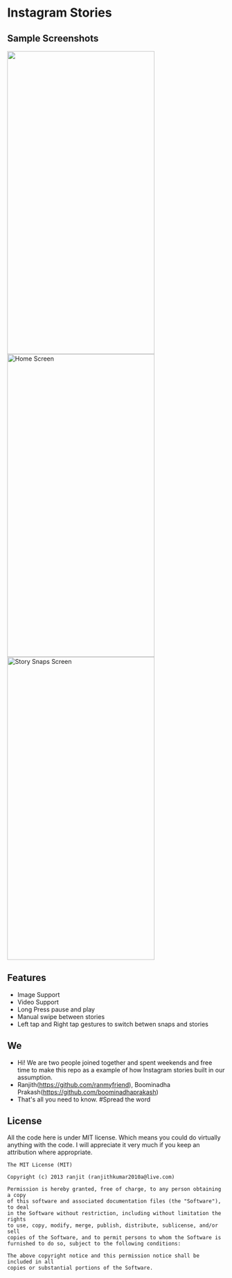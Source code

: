 Instagram Stories
=================

## Sample Screenshots
<a href="url"><img src="https://github.com/drawRect/Instagram_Stories/blob/Boomi/Optimisation/InstagramStories/Sample%20Screenshots/demo.gif" align="left" height="700" width="340" ></a>
<img src="https://github.com/drawRect/Instagram_Stories/blob/Boomi/Optimisation/InstagramStories/Sample%20Screenshots/xrjpeg-1.jpg" width="340" height="700" title="Home Screen"> <img src="https://github.com/drawRect/Instagram_Stories/blob/Boomi/Optimisation/InstagramStories/Sample%20Screenshots/xrjpeg-2.jpg" width="340" height="700" title="Story Snaps Screen">

## Features
* Image Support
* Video Support
* Long Press pause and play
* Manual swipe between stories
* Left tap and Right tap gestures to switch betwen snaps and stories

## We
* Hi! We are two people joined together and spent weekends and free time to make this repo as a example of how Instagram stories built in our assumption.
* Ranjith(https://github.com/ranmyfriend), Boominadha Prakash(https://github.com/boominadhaprakash)
* That's all you need to know.
#Spread the word

## License

All the code here is under MIT license. Which means you could do virtually anything with the code.
I will appreciate it very much if you keep an attribution where appropriate.

    The MIT License (MIT)
    
    Copyright (c) 2013 ranjit (ranjithkumar2010a@live.com)
    
    Permission is hereby granted, free of charge, to any person obtaining a copy
    of this software and associated documentation files (the "Software"), to deal
    in the Software without restriction, including without limitation the rights
    to use, copy, modify, merge, publish, distribute, sublicense, and/or sell
    copies of the Software, and to permit persons to whom the Software is
    furnished to do so, subject to the following conditions:
    
    The above copyright notice and this permission notice shall be included in all
    copies or substantial portions of the Software.
